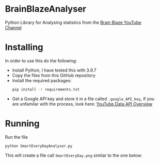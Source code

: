 # BrainBlazeAnalyser
Python Library for Analysing statistics from the [Brain Blaze YouTube Channel](https://youtube.com/channel/UCYY5GWf7MHFJ6DZeHreoXgw)

# Installing

In order to use this do the following:
* Install Python, I have tested this with 3.9.7
* Copy the files from this GitHub repository
* Install the required packages: 
  ```bash
  pip install -r requirements.txt
  ```
* Get a Google API key and store it in a file called ``.google_API_key``, if you are unfamilar with the process, look here: [YouTube Data API Overview](https://developers.google.com/youtube/v3/getting-started) 

# Running
Run the file 
```bash
python SmartEveryDayAnalyser.py
```
This will create a file call ``SmartEveryDay.png`` similar to the one below:



